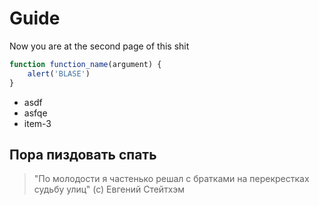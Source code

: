 # Guide

Now you are at the second page of this shit

```javascript
function function_name(argument) {
	alert('BLASE')
}
```

* asdf
* asfqe
* item-3

## Пора пиздовать спать

> "По молодости я частенько решал с братками на перекрестках судьбу улиц"
> (с) Евгений Стейтхэм
